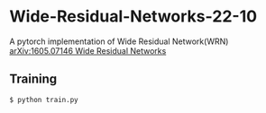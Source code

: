 # Wide-Residual-Networks-22-10
A pytorch implementation of Wide Residual Network(WRN)
[arXiv:1605.07146 Wide Residual Networks](https://arxiv.org/abs/1605.07146)

## Training
`$ python train.py`
